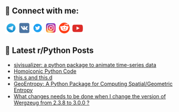 ## 🔎 Connect with me:
[<img src="https://github.com/bullbesh/bullbesh/blob/main/images/Telegram.png" width="32" height="32" />](https://t.me/bullbesh)
[<img src="https://github.com/bullbesh/bullbesh/blob/main/images/VK.png" width="32" height="32" />](https://vk.com/bullbesh)
[<img src="https://github.com/bullbesh/bullbesh/blob/main/images/Twitter.png" width="32" height="32" />](https://twitter.com/bullbesh1)
[<img src="https://github.com/bullbesh/bullbesh/blob/main/images/Instagram.png" width="32" height="32" />](https://www.instagram.com/bullbesh)
[<img src="https://github.com/bullbesh/bullbesh/blob/main/images/Reddit.png" width="32" height="32" />](https://www.reddit.com/user/bullbesh)
[<img src="https://github.com/bullbesh/bullbesh/blob/main/images/YouTube.png" width="32" height="32" />](https://www.youtube.com/channel/UCtfjRs6uzgq5mfm8S06WTcg)

## 📕 Latest r/Python Posts
<!-- BLOG-POST-LIST:START -->
- [sjvisualizer: a python package to animate time-series data](https://www.reddit.com/r/Python/comments/1cu4epm/sjvisualizer_a_python_package_to_animate/)
- [Homoiconic Python Code](https://www.reddit.com/r/Python/comments/1cu2bpv/homoiconic_python_code/)
- [this.s and this.d](https://www.reddit.com/r/Python/comments/1cu26mq/thiss_and_thisd/)
- [GeoEntropy: A Python Package for Computing Spatial/Geometric Entropy](https://www.reddit.com/r/Python/comments/1cty1zx/geoentropy_a_python_package_for_computing/)
- [What changes needs to be done when I change the version of Wergzeug from 2.3.8 to 3.0.0 ?](https://www.reddit.com/r/Python/comments/1ctxzhj/what_changes_needs_to_be_done_when_i_change_the/)
<!-- BLOG-POST-LIST:END -->
